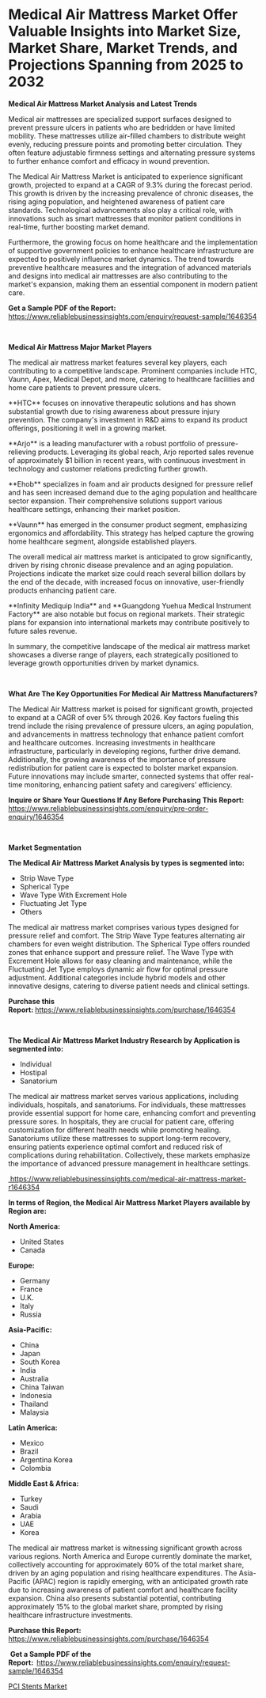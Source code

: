 <p><h1>Medical Air Mattress Market Offer Valuable Insights into Market Size, Market Share, Market Trends, and Projections Spanning from 2025 to 2032</h1></p><p><strong>Medical Air Mattress Market Analysis and Latest Trends</strong></p>
<p><p>Medical air mattresses are specialized support surfaces designed to prevent pressure ulcers in patients who are bedridden or have limited mobility. These mattresses utilize air-filled chambers to distribute weight evenly, reducing pressure points and promoting better circulation. They often feature adjustable firmness settings and alternating pressure systems to further enhance comfort and efficacy in wound prevention.</p><p>The Medical Air Mattress Market is anticipated to experience significant growth, projected to expand at a CAGR of 9.3% during the forecast period. This growth is driven by the increasing prevalence of chronic diseases, the rising aging population, and heightened awareness of patient care standards. Technological advancements also play a critical role, with innovations such as smart mattresses that monitor patient conditions in real-time, further boosting market demand.</p><p>Furthermore, the growing focus on home healthcare and the implementation of supportive government policies to enhance healthcare infrastructure are expected to positively influence market dynamics. The trend towards preventive healthcare measures and the integration of advanced materials and designs into medical air mattresses are also contributing to the market's expansion, making them an essential component in modern patient care.</p></p>
<p><strong>Get a Sample PDF of the Report:&nbsp;</strong> <a href="https://www.reliablebusinessinsights.com/enquiry/request-sample/1646354?utm_campaign=3259&utm_medium=2&utm_source=Github&utm_content=ia&utm_term=04032025&utm_id=medical-air-mattress">https://www.reliablebusinessinsights.com/enquiry/request-sample/1646354</a></p>
<p>&nbsp;</p>
<p><strong>Medical Air Mattress Major Market Players</strong></p>
<p><p>The medical air mattress market features several key players, each contributing to a competitive landscape. Prominent companies include HTC, Vaunn, Apex, Medical Depot, and more, catering to healthcare facilities and home care patients to prevent pressure ulcers.</p><p>**HTC** focuses on innovative therapeutic solutions and has shown substantial growth due to rising awareness about pressure injury prevention. The company's investment in R&D aims to expand its product offerings, positioning it well in a growing market.</p><p>**Arjo** is a leading manufacturer with a robust portfolio of pressure-relieving products. Leveraging its global reach, Arjo reported sales revenue of approximately $1 billion in recent years, with continuous investment in technology and customer relations predicting further growth.</p><p>**Ehob** specializes in foam and air products designed for pressure relief and has seen increased demand due to the aging population and healthcare sector expansion. Their comprehensive solutions support various healthcare settings, enhancing their market position.</p><p>**Vaunn** has emerged in the consumer product segment, emphasizing ergonomics and affordability. This strategy has helped capture the growing home healthcare segment, alongside established players.</p><p>The overall medical air mattress market is anticipated to grow significantly, driven by rising chronic disease prevalence and an aging population. Projections indicate the market size could reach several billion dollars by the end of the decade, with increased focus on innovative, user-friendly products enhancing patient care.</p><p>**Infinity Mediquip India** and **Guangdong Yuehua Medical Instrument Factory** are also notable but focus on regional markets. Their strategic plans for expansion into international markets may contribute positively to future sales revenue.</p><p>In summary, the competitive landscape of the medical air mattress market showcases a diverse range of players, each strategically positioned to leverage growth opportunities driven by market dynamics.</p></p>
<p>&nbsp;</p>
<p><strong>What Are The Key Opportunities For Medical Air Mattress Manufacturers?</strong></p>
<p><p>The Medical Air Mattress market is poised for significant growth, projected to expand at a CAGR of over 5% through 2026. Key factors fueling this trend include the rising prevalence of pressure ulcers, an aging population, and advancements in mattress technology that enhance patient comfort and healthcare outcomes. Increasing investments in healthcare infrastructure, particularly in developing regions, further drive demand. Additionally, the growing awareness of the importance of pressure redistribution for patient care is expected to bolster market expansion. Future innovations may include smarter, connected systems that offer real-time monitoring, enhancing patient safety and caregivers’ efficiency.</p></p>
<p><strong>Inquire or Share Your Questions If Any Before Purchasing This Report:</strong> <a href="https://www.reliablebusinessinsights.com/enquiry/pre-order-enquiry/1646354?utm_campaign=3259&utm_medium=2&utm_source=Github&utm_content=ia&utm_term=04032025&utm_id=medical-air-mattress">https://www.reliablebusinessinsights.com/enquiry/pre-order-enquiry/1646354</a></p>
<p>&nbsp;</p>
<p><strong>Market Segmentation</strong></p>
<p><strong>The Medical Air Mattress Market Analysis by types is segmented into:</strong></p>
<p><ul><li>Strip Wave Type</li><li>Spherical Type</li><li>Wave Type With Excrement Hole</li><li>Fluctuating Jet Type</li><li>Others</li></ul></p>
<p><p>The medical air mattress market comprises various types designed for pressure relief and comfort. The Strip Wave Type features alternating air chambers for even weight distribution. The Spherical Type offers rounded zones that enhance support and pressure relief. The Wave Type with Excrement Hole allows for easy cleaning and maintenance, while the Fluctuating Jet Type employs dynamic air flow for optimal pressure adjustment. Additional categories include hybrid models and other innovative designs, catering to diverse patient needs and clinical settings.</p></p>
<p><strong>Purchase this Report:&nbsp;</strong><a href="https://www.reliablebusinessinsights.com/purchase/1646354?utm_campaign=3259&utm_medium=2&utm_source=Github&utm_content=ia&utm_term=04032025&utm_id=medical-air-mattress">https://www.reliablebusinessinsights.com/purchase/1646354</a></p>
<p>&nbsp;</p>
<p><strong>The Medical Air Mattress Market Industry Research by Application is segmented into:</strong></p>
<p><ul><li>Individual</li><li>Hostipal</li><li>Sanatorium</li></ul></p>
<p><p>The medical air mattress market serves various applications, including individuals, hospitals, and sanatoriums. For individuals, these mattresses provide essential support for home care, enhancing comfort and preventing pressure sores. In hospitals, they are crucial for patient care, offering customization for different health needs while promoting healing. Sanatoriums utilize these mattresses to support long-term recovery, ensuring patients experience optimal comfort and reduced risk of complications during rehabilitation. Collectively, these markets emphasize the importance of advanced pressure management in healthcare settings.</p></p>
<p><a href="https://www.reliablebusinessinsights.com/medical-air-mattress-market-r1646354?utm_campaign=3259&utm_medium=2&utm_source=Github&utm_content=ia&utm_term=04032025&utm_id=medical-air-mattress">&nbsp;https://www.reliablebusinessinsights.com/medical-air-mattress-market-r1646354</a></p>
<p><strong>In terms of Region, the Medical Air Mattress Market Players available by Region are:</strong></p>
<p>
    <p> <strong> North America: </strong>
        <ul>
            <li>United States</li>
            <li>Canada</li>
        </ul>
        </p> 
    <p> <strong> Europe: </strong>
        <ul>
            <li>Germany</li>
            <li>France</li>
            <li>U.K.</li>
            <li>Italy</li>
            <li>Russia</li>
        </ul>
        </p> 
    <p> <strong> Asia-Pacific: </strong>
        <ul>
            <li>China</li>
            <li>Japan</li>
            <li>South Korea</li>
            <li>India</li>
            <li>Australia</li>
            <li>China Taiwan</li>
            <li>Indonesia</li>
            <li>Thailand</li>
            <li>Malaysia</li>
        </ul>
        </p> 
    <p> <strong> Latin America: </strong>
        <ul>
            <li>Mexico</li>
            <li>Brazil</li>
            <li>Argentina Korea</li>
            <li>Colombia</li>
        </ul>
        </p> 
    <p> <strong> Middle East & Africa: </strong>
        <ul>
            <li>Turkey</li>
            <li>Saudi</li>
            <li>Arabia</li>
            <li>UAE</li>
            <li>Korea</li>
        </ul>
    </p>
    </p>
<p><p>The medical air mattress market is witnessing significant growth across various regions. North America and Europe currently dominate the market, collectively accounting for approximately 60% of the total market share, driven by an aging population and rising healthcare expenditures. The Asia-Pacific (APAC) region is rapidly emerging, with an anticipated growth rate due to increasing awareness of patient comfort and healthcare facility expansion. China also presents substantial potential, contributing approximately 15% to the global market share, prompted by rising healthcare infrastructure investments.</p></p>
<p><strong>Purchase this Report: </strong><a href="https://www.reliablebusinessinsights.com/purchase/1646354?utm_campaign=3259&utm_medium=2&utm_source=Github&utm_content=ia&utm_term=04032025&utm_id=medical-air-mattress">https://www.reliablebusinessinsights.com/purchase/1646354</a></p>
<p>&nbsp;<strong>Get a Sample PDF of the Report:&nbsp;&nbsp;</strong><a href="https://www.reliablebusinessinsights.com/enquiry/request-sample/1646354?utm_campaign=3259&utm_medium=2&utm_source=Github&utm_content=ia&utm_term=04032025&utm_id=medical-air-mattress">https://www.reliablebusinessinsights.com/enquiry/request-sample/1646354</a></p>
<p><strong></strong></p>
<p><p><a href="https://github.com/denbelnmer50/Market-Research-Report-List-1/blob/main/pci-stents-market.md?utm_campaign=3259&utm_medium=2&utm_source=Github&utm_content=ia&utm_term=04032025&utm_id=medical-air-mattress">PCI Stents Market</a></p></p>